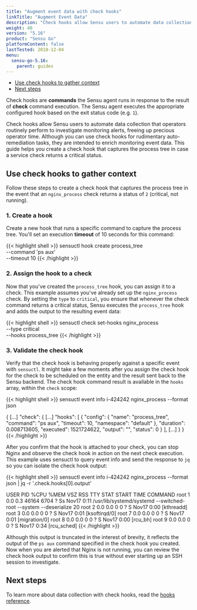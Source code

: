 ```yaml
---
title: "Augment event data with check hooks"
linkTitle: "Augment Event Data"
description: "Check hooks allow Sensu users to automate data collection that operators routinely perform to investigate monitoring alerts, freeing up precious operator time. This guide helps you create a check hook that captures the process tree in case a service check returns a critical status."
weight: 40
version: "5.16"
product: "Sensu Go"
platformContent: false
lastTested: 2018-12-04
menu:
  sensu-go-5.16:
    parent: guides
---
```


- [Use check hooks to gather context](#use-check-hooks-to-gather-context)
- [Next steps](#next-steps)

Check hooks are **commands** the Sensu agent runs in response to the result of **check** command execution. 
The Sensu agent executes the appropriate configured hook based on the exit status code (e.g. `1`).

Check hooks allow Sensu users to automate data collection that operators routinely perform to investigate monitoring alerts, freeing up precious operator time.
Although you can use check hooks for rudimentary auto-remediation tasks, they are intended to enrich monitoring event data.
This guide helps you create a check hook that captures the process tree in case a service check returns a critical status.

## Use check hooks to gather context

Follow these steps to create a check hook that captures the process tree in the event that an `nginx_process` check returns a status of `2` (critical, not running).

### 1. Create a hook

Create a new hook that runs a specific command to capture the process tree.
You'll set an execution **timeout** of 10 seconds for this command:

{{< highlight shell >}}
sensuctl hook create process_tree  \
--command 'ps aux' \
--timeout 10
{{< /highlight >}}

### 2. Assign the hook to a check

Now that you've created the `process_tree` hook, you can assign it to a check.
This example assumes you've already set up the `nginx_process` check.
By setting the `type` to `critical`, you ensure that whenever the check command returns a critical status, Sensu executes the `process_tree` hook and adds the output to the resulting event data:

{{< highlight shell >}}
sensuctl check set-hooks nginx_process  \
--type critical \
--hooks process_tree
{{< /highlight >}}

### 3. Validate the check hook

Verify that the check hook is behaving properly against a specific event with `sensuctl`.
It might take a few moments after you assign the check hook for the check to be scheduled on the entity and the result sent back to the Sensu backend.
The check hook command result is available in the `hooks` array, within the `check` scope:

{{< highlight shell >}}
sensuctl event info i-424242 nginx_process --format json

{
  [...]
  "check": {
    [...]
    "hooks": [
      {
        "config": {
          "name": "process_tree",
          "command": "ps aux",
          "timeout": 10,
          "namespace": "default"
        },
        "duration": 0.008713605,
        "executed": 1521724622,
        "output": "",
        "status": 0
      }
    ],
    [...]
  }
}
{{< /highlight >}}

After you confirm that the hook is attached to your check, you can stop Nginx and observe the check hook in action on the next check execution.
This example uses sensuctl to query event info and send the response to `jq` so you can isolate the check hook output:

{{< highlight shell >}}
sensuctl event info i-424242 nginx_process --format json | jq -r '.check.hooks[0].output' 

USER       PID %CPU %MEM    VSZ   RSS TTY      STAT START   TIME COMMAND
root         1  0.0  0.3  46164  6704 ?        Ss   Nov17   0:11 /usr/lib/systemd/systemd --switched-root --system --deserialize 20
root         2  0.0  0.0      0     0 ?        S    Nov17   0:00 [kthreadd]
root         3  0.0  0.0      0     0 ?        S    Nov17   0:01 [ksoftirqd/0]
root         7  0.0  0.0      0     0 ?        S    Nov17   0:01 [migration/0]
root         8  0.0  0.0      0     0 ?        S    Nov17   0:00 [rcu_bh]
root         9  0.0  0.0      0     0 ?        S    Nov17   0:34 [rcu_sched]
{{< /highlight >}}

Although this output is truncated in the interest of brevity, it reflects the output of the `ps aux` command specified in the check hook you created.
Now when you are alerted that Nginx is not running, you can review the check hook output to confirm this is true without ever starting up an SSH session to investigate.

## Next steps

To learn more about data collection with check hooks, read the [hooks reference][1].

[1]: ../../reference/hooks/
